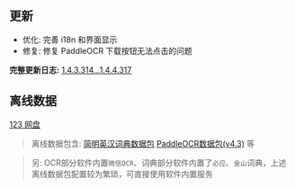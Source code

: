 ## 更新

- 优化: 完善 i18n 和界面显示
- 修复: 修复 PaddleOCR 下载按钮无法点击的问题

**完整更新日志:** [1.4.3.314...1.4.4.317](https://github.com/ZGGSONG/STranslate/compare/1.4.3.314...1.4.4.317)

## 离线数据

[123 网盘](https://www.123pan.com/s/AxlRjv-OuVmA.html)

> 离线数据包含: [简明英汉词典数据包](https://github.com/skywind3000/ECDICT/releases/download/1.0.28/ecdict-sqlite-28.zip)  [PaddleOCR数据包(v4.3)](https://github.com/ZGGSONG/STranslate/releases/download/0.01/stranslate_paddleocr_data_v4.3.zip) 等

> 另: OCR部分软件内置`微信OCR`、词典部分软件内置了`必应`、`金山`词典，上述离线数据包配置较为繁琐，可直接使用软件内置服务